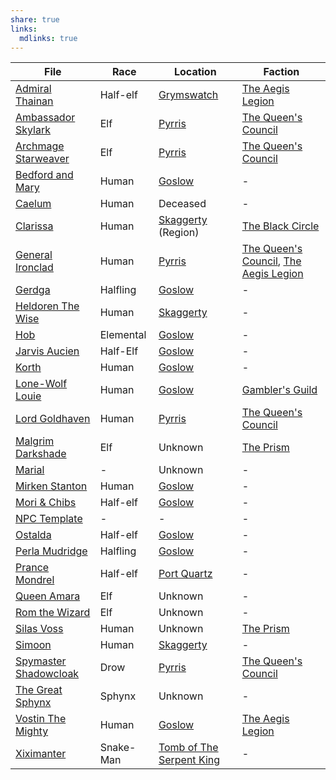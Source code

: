 ```yaml
---
share: true
links:
  mdlinks: true
---
```

| File                                                                                                                | Race      | Location                                                                            | Faction                                                                                                         |
| ------------------------------------------------------------------------------------------------------------------- | --------- | ----------------------------------------------------------------------------------- | --------------------------------------------------------------------------------------------------------------- |
| [Admiral Thainan](../../Maps%20&%20Geography/Cities%20&%20Towns/Grymswatch/NPCs/Admiral%20Thainan.md)                             | Half-elf  | [Grymswatch](../../Maps%20&%20Geography/Cities%20&%20Towns/Grymswatch/Grymswatch.md)            | [The Aegis Legion](../../Peoples%20&%20Factions/The%20Aegis%20Legion/The%20Aegis%20Legion.md)                                   |
| [Ambassador Skylark](../../Maps%20&%20Geography/Cities%20&%20Towns/Pyrris/NPCs/The%20Queen's%20Council/Ambassador%20Skylark.md)       | Elf       | [Pyrris](../../Maps%20&%20Geography/Cities%20&%20Towns/Pyrris/Pyrris.md)                        | [The Queen's Council](../../Maps%20&%20Geography/Cities%20&%20Towns/Pyrris/NPCs/The%20Queen's%20Council/The%20Queen's%20Council.md) |
| [Archmage Starweaver](../../Maps%20&%20Geography/Cities%20&%20Towns/Pyrris/NPCs/The%20Queen's%20Council/Archmage%20Starweaver.md)     | Elf       | [Pyrris](../../Maps%20&%20Geography/Cities%20&%20Towns/Pyrris/Pyrris.md)                        | [The Queen's Council](../../Maps%20&%20Geography/Cities%20&%20Towns/Pyrris/NPCs/The%20Queen's%20Council/The%20Queen's%20Council.md) |
| [Bedford and Mary](../../Maps%20&%20Geography/Cities%20&%20Towns/Goslow/NPCs/Bedford%20and%20Mary.md)                               | Human     | [Goslow](../../Maps%20&%20Geography/Cities%20&%20Towns/Goslow/Goslow.md)                        | \-                                                                                                              |
| [Caelum](../../History%20&%20Lore/Legends/Caelum.md)                                                                        | Human     | Deceased                                                                            | \-                                                                                                              |
| [Clarissa](../../Peoples%20&%20Factions/The%20Black%20Circle/NPCs/Clarissa.md)                                                  | Human     | [Skaggerty](Skaggerty.md) (Region)                                                              | [The Black Circle](../../Peoples%20&%20Factions/The%20Black%20Circle/The%20Black%20Circle.md)                                   |
| [General Ironclad](../../Maps%20&%20Geography/Cities%20&%20Towns/Pyrris/NPCs/The%20Queen's%20Council/General%20Ironclad.md)           | Human     | [Pyrris](../../Maps%20&%20Geography/Cities%20&%20Towns/Pyrris/Pyrris.md)                        | [The Queen's Council](The%20Queen's%20Council.md), [The Aegis Legion](The%20Aegis%20Legion.md)                                                                   |
| [Gerdga](../../Maps%20&%20Geography/Cities%20&%20Towns/Goslow/NPCs/Gerdga.md)                                                   | Halfling  | [Goslow](../../Maps%20&%20Geography/Cities%20&%20Towns/Goslow/Goslow.md)                        | \-                                                                                                              |
| [Heldoren The Wise](../../Maps%20&%20Geography/Cities%20&%20Towns/Skaggerty/NPCs/Heldoren%20The%20Wise.md)                          | Human     | [Skaggerty](../../Maps%20&%20Geography/Cities%20&%20Towns/Skaggerty/Skaggerty.md)               | \-                                                                                                              |
| [Hob](../../Maps%20&%20Geography/Cities%20&%20Towns/Goslow/NPCs/Hob.md)                                                         | Elemental | [Goslow](../../Maps%20&%20Geography/Cities%20&%20Towns/Goslow/Goslow.md)                        | \-                                                                                                              |
| [Jarvis Aucien](../../Maps%20&%20Geography/Cities%20&%20Towns/Goslow/NPCs/Jarvis%20Aucien.md)                                     | Half-Elf  | [Goslow](../../Maps%20&%20Geography/Cities%20&%20Towns/Goslow/Goslow.md)                        | \-                                                                                                              |
| [Korth](../../Maps%20&%20Geography/Cities%20&%20Towns/Goslow/NPCs/Korth.md)                                                     | Human     | [Goslow](../../Maps%20&%20Geography/Cities%20&%20Towns/Goslow/Goslow.md)                        | \-                                                                                                              |
| [Lone-Wolf Louie](../../Maps%20&%20Geography/Cities%20&%20Towns/Goslow/NPCs/Lone-Wolf%20Louie.md)                                 | Human     | [Goslow](../../Maps%20&%20Geography/Cities%20&%20Towns/Goslow/Goslow.md)                        | [Gambler's Guild](../../Peoples%20&%20Factions/Gambler's%20Guild/Gambler's%20Guild.md)                                      |
| [Lord Goldhaven](../../Maps%20&%20Geography/Cities%20&%20Towns/Pyrris/NPCs/The%20Queen's%20Council/Lord%20Goldhaven.md)               | Human     | [Pyrris](../../Maps%20&%20Geography/Cities%20&%20Towns/Pyrris/Pyrris.md)                        | [The Queen's Council](../../Maps%20&%20Geography/Cities%20&%20Towns/Pyrris/NPCs/The%20Queen's%20Council/The%20Queen's%20Council.md) |
| [Malgrim Darkshade](../../Peoples%20&%20Factions/The%20Prism/NPCs/Malgrim%20Darkshade.md)                                       | Elf       | Unknown                                                                             | [The Prism](../../Peoples%20&%20Factions/The%20Prism/The%20Prism.md)                                                        |
| [Marial](../../../Marial.md)                                                                        | \-        | Unknown                                                                             | \-                                                                                                              |
| [Mirken Stanton](../../Maps%20&%20Geography/Cities%20&%20Towns/Goslow/NPCs/Mirken%20Stanton.md)                                   | Human     | [Goslow](../../Maps%20&%20Geography/Cities%20&%20Towns/Goslow/Goslow.md)                        | \-                                                                                                              |
| [Mori & Chibs](../../Maps%20&%20Geography/Cities%20&%20Towns/Goslow/NPCs/Mori%20&%20Chibs.md)                                       | Half-elf  | [Goslow](../../Maps%20&%20Geography/Cities%20&%20Towns/Goslow/Goslow.md)                        | \-                                                                                                              |
| [NPC Template](../../../NPC%20Template.md)                                                          | \-        | \-                                                                                  | \-                                                                                                              |
| [Ostalda](../../Maps%20&%20Geography/Cities%20&%20Towns/Goslow/NPCs/Ostalda.md)                                                 | Half-elf  | [Goslow](../../Maps%20&%20Geography/Cities%20&%20Towns/Goslow/Goslow.md)                        | \-                                                                                                              |
| [Perla Mudridge](../../Maps%20&%20Geography/Cities%20&%20Towns/Goslow/NPCs/Perla%20Mudridge.md)                                   | Halfling  | [Goslow](../../Maps%20&%20Geography/Cities%20&%20Towns/Goslow/Goslow.md)                        | \-                                                                                                              |
| [Prance Mondrel](../../Maps%20&%20Geography/Cities%20&%20Towns/Port%20Quartz/NPCs/Prance%20Mondrel.md)                              | Half-elf  | [Port Quartz](../../Maps%20&%20Geography/Cities%20&%20Towns/Port%20Quartz/Port%20Quartz.md)         | \-                                                                                                              |
| [Queen Amara](../../Maps%20&%20Geography/Cities%20&%20Towns/Pyrris/NPCs/Queen%20Amara.md)                                         | Elf       | Unknown                                                                             | \-                                                                                                              |
| [Rom the Wizard](../../History%20&%20Lore/Legends/Rom%20the%20Wizard.md)                                                        | Elf       | Unknown                                                                             | \-                                                                                                              |
| [Silas Voss](../../Peoples%20&%20Factions/The%20Prism/NPCs/Silas%20Voss.md)                                                     | Human     | Unknown                                                                             | [The Prism](../../Peoples%20&%20Factions/The%20Prism/The%20Prism.md)                                                        |
| [Simoon](../../Maps%20&%20Geography/Cities%20&%20Towns/Skaggerty/NPCs/Simoon.md)                                                | Human     | [Skaggerty](../../Maps%20&%20Geography/Cities%20&%20Towns/Skaggerty/Skaggerty.md)               | \-                                                                                                              |
| [Spymaster Shadowcloak](../../Maps%20&%20Geography/Cities%20&%20Towns/Pyrris/NPCs/The%20Queen's%20Council/Spymaster%20Shadowcloak.md) | Drow      | [Pyrris](../../Maps%20&%20Geography/Cities%20&%20Towns/Pyrris/Pyrris.md)                        | [The Queen's Council](../../Maps%20&%20Geography/Cities%20&%20Towns/Pyrris/NPCs/The%20Queen's%20Council/The%20Queen's%20Council.md) |
| [The Great Sphynx](../../History%20&%20Lore/Legends/The%20Great%20Sphynx.md)                                                    | Sphynx    | Unknown                                                                             | \-                                                                                                              |
| [Vostin The Mighty](../../Maps%20&%20Geography/Cities%20&%20Towns/Goslow/NPCs/Vostin%20The%20Mighty.md)                             | Human     | [Goslow](../../Maps%20&%20Geography/Cities%20&%20Towns/Goslow/Goslow.md)                        | [The Aegis Legion](../../Peoples%20&%20Factions/The%20Aegis%20Legion/The%20Aegis%20Legion.md)                                   |
| [Xiximanter](../../History%20&%20Lore/Legends/Xiximanter.md)                                                                | Snake-Man | [Tomb of The Serpent King](../../../Tomb%20of%20The%20Serpent%20King.md) | \-                                                                                                              |
